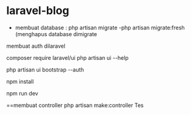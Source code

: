 # laravel-blog

- membuat database : php artisan migrate
-php artisan migrate:fresh (menghapus database dimigrate

membuat auth dilaravel

composer require laravel/ui
php artisan ui --help

 php artisan ui bootstrap --auth
 
 npm install
 
 npm run dev
 
 
 ==membuat controller php artisan make:controller Tes
 
 
